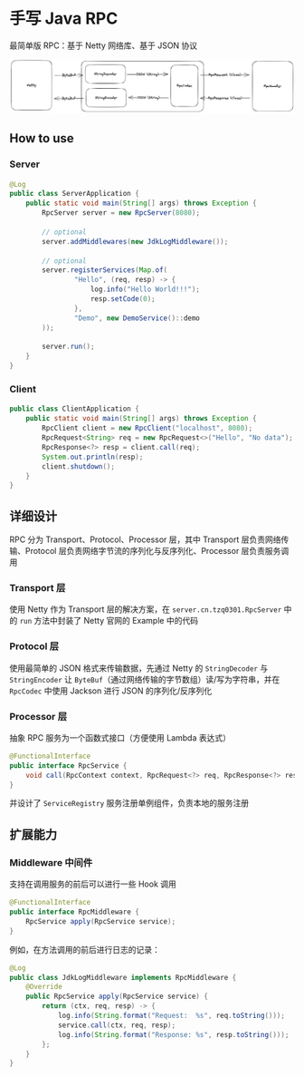 # 手写 Java RPC

最简单版 RPC：基于 Netty 网络库、基于 JSON 协议

![img.png](imgs/img.png)

## How to use

### Server 

```java
@Log
public class ServerApplication {
    public static void main(String[] args) throws Exception {
        RpcServer server = new RpcServer(8080);

        // optional
        server.addMiddlewares(new JdkLogMiddleware());

        // optional
        server.registerServices(Map.of(
                "Hello", (req, resp) -> {
                    log.info("Hello World!!!");
                    resp.setCode(0);
                },
                "Demo", new DemoService()::demo
        ));
        
        server.run();
    }
}
```

### Client

```java
public class ClientApplication {
    public static void main(String[] args) throws Exception {
        RpcClient client = new RpcClient("localhost", 8080);
        RpcRequest<String> req = new RpcRequest<>("Hello", "No data");
        RpcResponse<?> resp = client.call(req);
        System.out.println(resp);
        client.shutdown();
    }
}
```

## 详细设计

RPC 分为 Transport、Protocol、Processor 层，其中 Transport 层负责网络传输、Protocol 层负责网络字节流的序列化与反序列化、Processor 层负责服务调用

### Transport 层

使用 Netty 作为 Transport 层的解决方案，在 `server.cn.tzq0301.RpcServer` 中的 `run` 方法中封装了 Netty 官网的 Example 中的代码

### Protocol 层

使用最简单的 JSON 格式来传输数据，先通过 Netty 的 `StringDecoder` 与 `StringEncoder` 让 `ByteBuf`（通过网络传输的字节数组）读/写为字符串，并在 `RpcCodec` 中使用 Jackson 进行 JSON 的序列化/反序列化

### Processor 层

抽象 RPC 服务为一个函数式接口（方便使用 Lambda 表达式）

```java
@FunctionalInterface
public interface RpcService {
    void call(RpcContext context, RpcRequest<?> req, RpcResponse<?> resp);
}
```

并设计了 `ServiceRegistry` 服务注册单例组件，负责本地的服务注册

## 扩展能力

### Middleware 中间件

支持在调用服务的前后可以进行一些 Hook 调用

```java
@FunctionalInterface
public interface RpcMiddleware {
    RpcService apply(RpcService service);
}
```

例如，在方法调用的前后进行日志的记录：

```java
@Log
public class JdkLogMiddleware implements RpcMiddleware {
    @Override
    public RpcService apply(RpcService service) {
        return (ctx, req, resp) -> {
            log.info(String.format("Request:  %s", req.toString()));
            service.call(ctx, req, resp);
            log.info(String.format("Response: %s", resp.toString()));
        };
    }
}
```
